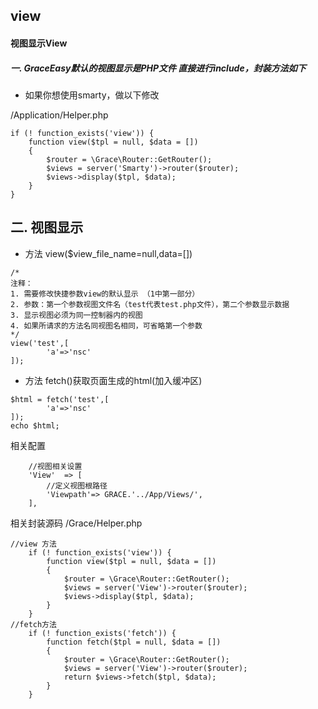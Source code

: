 ## view ##
#### 视图显示View ####

##### 一. GraceEasy默认的视图显示是PHP文件 直接进行include，封装方法如下


- 如果你想使用smarty，做以下修改

/Application/Helper.php
```
if (! function_exists('view')) {
    function view($tpl = null, $data = [])
    {
        $router = \Grace\Router::GetRouter();
        $views = server('Smarty')->router($router);
        $views->display($tpl, $data);
    }
}
```

## 二. 视图显示

- 方法 view($view_file_name=null,data=[])
```
/*
注释：
1. 需要修改快捷参数view的默认显示 （1中第一部分）
2. 参数：第一个参数视图文件名（test代表test.php文件），第二个参数显示数据
3. 显示视图必须为同一控制器内的视图
4. 如果所请求的方法名同视图名相同，可省略第一个参数
*/
view('test',[
        'a'=>'nsc'
]);
```

- 方法 fetch()获取页面生成的html(加入缓冲区)
```
$html = fetch('test',[
        'a'=>'nsc'
]);
echo $html;
```

相关配置
```
    //视图相关设置
    'View'  => [
        //定义视图根路径
        'Viewpath'=> GRACE.'../App/Views/',
    ],

```

相关封装源码
/Grace/Helper.php
```
//view 方法
    if (! function_exists('view')) {
        function view($tpl = null, $data = [])
        {
            $router = \Grace\Router::GetRouter();
            $views = server('View')->router($router);
            $views->display($tpl, $data);
        }
    }
//fetch方法
    if (! function_exists('fetch')) {
        function fetch($tpl = null, $data = [])
        {
            $router = \Grace\Router::GetRouter();
            $views = server('View')->router($router);
            return $views->fetch($tpl, $data);
        }
    }
```
